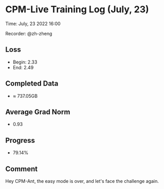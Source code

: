 
# CPM-Live Training Log (July, 23)

Time: July, 23 2022 16:00

Recorder: @zh-zheng

## Loss
- Begin: 2.33
- End: 2.49
	
## Completed Data
- $\approx$ 737.05GB

## Average Grad Norm
- 0.93

## Progress
- 79.14%

## Comment

Hey CPM-Ant, the easy mode is over, and let's face the challenge again.
